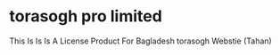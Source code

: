 <h1>torasogh pro limited </h1>
<P>This Is Is Is A License Product For Bagladesh torasogh Webstie (Tahan)</p>
